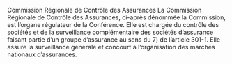 Commission Régionale de Contrôle des Assurances
La Commission Régionale de Contrôle des Assurances, ci-après dénommée la Commission, est l’organe régulateur de la Conférence. Elle est chargée du contrôle des sociétés et de la surveillance complémentaire des sociétés d’assurance faisant partie d’un groupe d’assurance au sens du 7) de l’article 301-1. Elle assure la surveillance générale et concourt à l’organisation des marchés nationaux d’assurances.